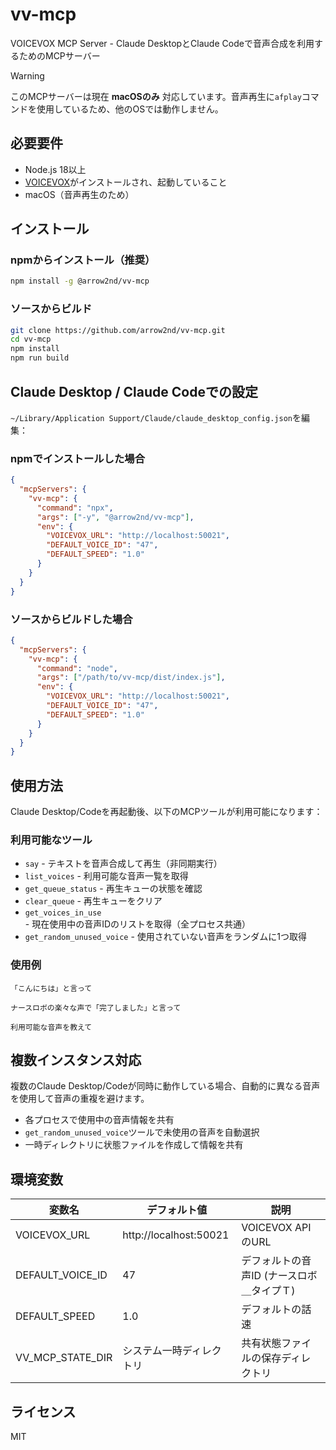 # vv-mcp

VOICEVOX MCP Server - Claude DesktopとClaude Codeで音声合成を利用するためのMCPサーバー

> [!WARNING]
> このMCPサーバーは現在 **macOSのみ** 対応しています。音声再生に`afplay`コマンドを使用しているため、他のOSでは動作しません。

## 必要要件

- Node.js 18以上
- [VOICEVOX](https://voicevox.hiroshiba.jp/)がインストールされ、起動していること
- macOS（音声再生のため）

## インストール

### npmからインストール（推奨）

```bash
npm install -g @arrow2nd/vv-mcp
```

### ソースからビルド

```bash
git clone https://github.com/arrow2nd/vv-mcp.git
cd vv-mcp
npm install
npm run build
```

## Claude Desktop / Claude Codeでの設定

`~/Library/Application Support/Claude/claude_desktop_config.json`を編集：

### npmでインストールした場合

```json
{
  "mcpServers": {
    "vv-mcp": {
      "command": "npx",
      "args": ["-y", "@arrow2nd/vv-mcp"],
      "env": {
        "VOICEVOX_URL": "http://localhost:50021",
        "DEFAULT_VOICE_ID": "47",
        "DEFAULT_SPEED": "1.0"
      }
    }
  }
}
```

### ソースからビルドした場合

```json
{
  "mcpServers": {
    "vv-mcp": {
      "command": "node",
      "args": ["/path/to/vv-mcp/dist/index.js"],
      "env": {
        "VOICEVOX_URL": "http://localhost:50021",
        "DEFAULT_VOICE_ID": "47",
        "DEFAULT_SPEED": "1.0"
      }
    }
  }
}
```

## 使用方法

Claude Desktop/Codeを再起動後、以下のMCPツールが利用可能になります：

### 利用可能なツール

- `say` - テキストを音声合成して再生（非同期実行）
- `list_voices` - 利用可能な音声一覧を取得
- `get_queue_status` - 再生キューの状態を確認
- `clear_queue` - 再生キューをクリア
- `get_voices_in_use` - 現在使用中の音声IDのリストを取得（全プロセス共通）
- `get_random_unused_voice` - 使用されていない音声をランダムに1つ取得

### 使用例

```
「こんにちは」と言って
```

```
ナースロボの楽々な声で「完了しました」と言って
```

```
利用可能な音声を教えて
```

## 複数インスタンス対応

複数のClaude Desktop/Codeが同時に動作している場合、自動的に異なる音声を使用して音声の重複を避けます。

- 各プロセスで使用中の音声情報を共有
- `get_random_unused_voice`ツールで未使用の音声を自動選択
- 一時ディレクトリに状態ファイルを作成して情報を共有

## 環境変数

| 変数名              | デフォルト値           | 説明                                     |
| ------------------- | ---------------------- | ---------------------------------------- |
| VOICEVOX_URL        | http://localhost:50021 | VOICEVOX APIのURL                        |
| DEFAULT_VOICE_ID    | 47                     | デフォルトの音声ID (ナースロボ＿タイプＴ) |
| DEFAULT_SPEED       | 1.0                    | デフォルトの話速                         |
| VV_MCP_STATE_DIR    | システム一時ディレクトリ | 共有状態ファイルの保存ディレクトリ       |

## ライセンス

MIT